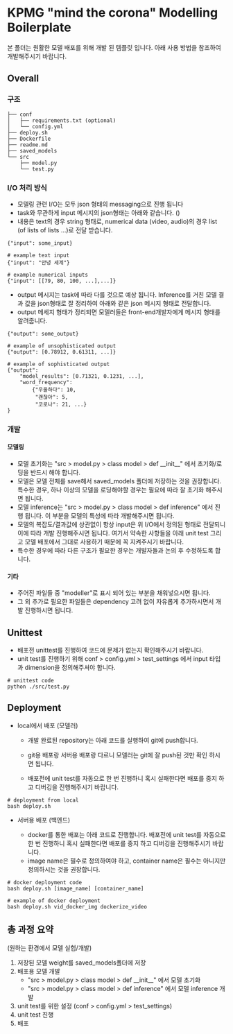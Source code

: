 # KPMG "mind the corona" Modelling Boilerplate

본 폴더는 원활한 모델 배포를 위해 개발 된 템플릿 입니다. 아래 사용 방법을 참조하여 개발해주시기 바랍니다.

## Overall

### 구조
``` shell
├── conf
│   ├── requirements.txt (optional)
│   └── config.yml
├── deploy.sh
├── Dockerfile
├── readme.md
├── saved_models
└── src
    ├── model.py
    └── test.py
```
### I/O 처리 방식
* 모델링 관련 I/O는 모두 json 형태의 messaging으로 진행 됩니다
* task와 무관하게 input 메시지의 json형태는 아래와 같습니다. ()
* 내용은 text의 경우 string 형태로, numerical data (video, audio)의 경우 list (of lists of lists ...)로 전달 받습니다.
``` 
{"input": some_input}

# example text input
{"input": "안녕 세계"}

# example numerical inputs
{"input": [[79, 80, 100, ...],...]}
```
* output 메시지는 task에 따라 다를 것으로 예상 됩니다. Inference를 거친 모델 결과 값을 json형태로 잘 정리하여 아래와 같은 json 메시지 형태로 전달합니다.
* output 메세지 형태가 정리되면 모델러들은 front-end개발자에게 메시지 형태를 알려줍니다.
```
{"output": some_output}

# example of unsophisticated output
{"output": [0.78912, 0.61311, ...]}

# example of sophisticated output
{"output": 
    "model_results": [0.71321, 0.1231, ...],
    "word_frequency": 
        {"우울하다": 10,
         "괜찮아": 5,
         "코로나": 21, ...}
}
```
### 개발
#### 모델링
* 모델 초기화는 "src > model.py > class model > def \_\_init\_\_" 에서 초기화/로딩을 반드시 해야 합니다.
* 모델은 모델 전체를 save해서 saved_models 폴더에 저장하는 것을 권장합니다. 특수한 경우, 하나 이상의 모델을 로딩해야할 경우는 필요에 따라 잘 초기화 해주시면 됩니다.
* 모델 inference는 "src > model.py > class model > def inference" 에서 진행 됩니다. 이 부분을 모델의 특성에 따라 개발해주시면 됩니다.
* 모델의 복잡도/결과값에 상관없이 항상 input은 위 I/O에서 정의된 형태로 전달되니 이에 따라 개발 진행해주시면 됩니다. 여기서 약속한 사항들을 아래 unit test 그리고 모델 배포에서 그대로 사용하기 때문에 꼭 지켜주시기 바랍니다.
* 특수한 경우에 따라 다른 구조가 필요한 경우는 개발자들과 논의 후 수정하도록 합니다.
#### 기타
* 주어진 파일들 중 "modeller"로 표시 되어 있는 부분을 채워넣으시면 됩니다.
* 그 외 추가로 필요한 파일들은 dependency 고려 없이 자유롭게 추가하시면서 개발 진행하시면 됩니다.

## Unittest
* 배포전 unittest를 진행하여 코드에 문제가 없는지 확인해주시기 바랍니다.
* unit test를 진행하기 위해 conf > config.yml > test_settings 에서 input 타입과 dimension을 정의해주셔야 합니다.
``` shell
# unittest code
python ./src/test.py 
```

## Deployment

* local에서 배포 (모델러)

  * 개발 완료된 repository는 아래 코드를 실행하여 git에 push합니다.

  * git용 배포랑 서버용 배포랑 다르니 모델러는 git에 잘 push된 것만 확인 하시면 됩니다.

  * 배포전에 unit test를 자동으로 한 번 진행하니 혹시 실패한다면 배포를 중지 하고 디버깅을 진행해주시기 바랍니다.

``` shell
# deployment from local
bash deploy.sh
``` 

* 서버용 배포 (백엔드)

  * docker를 통한 배포는 아래 코드로 진행합니다. 배포전에 unit test를 자동으로 한 번 진행하니 혹시 실패한다면 배포를 중지 하고 디버깅을 진행해주시기 바랍니다.
  * image name은 필수로 정의하여야 하고, container name은 필수는 아니지만 정의하시는 것을 권장합니다.
``` shell
# docker deployment code
bash deploy.sh [image_name] [container_name]

# example of docker deployment
bash deploy.sh vid_docker_img dockerize_video
```

## 총 과정 요약
(원하는 환경에서 모델 실험/개발)
1. 저장된 모델 weight를 saved_models폴더에 저장
2. 배포용 모델 개발 
    * "src > model.py > class model > def \_\_init\_\_" 에서 모델 초기화
    * "src > model.py > class model > def inference" 에서 모델 inference 개발
3. unit test를 위한 설정 (conf > config.yml > test_settings)
4. unit test 진행
5. 배포
